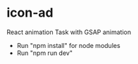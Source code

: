 # icon-ad

React animation Task with GSAP animation

- Run "npm install" for node modules
- Run "npm run dev"
